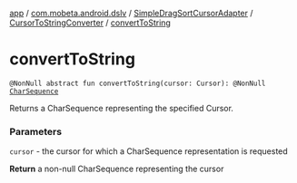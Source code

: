[app](../../../index.md) / [com.mobeta.android.dslv](../../index.md) / [SimpleDragSortCursorAdapter](../index.md) / [CursorToStringConverter](index.md) / [convertToString](.)

# convertToString

`@NonNull abstract fun convertToString(cursor: Cursor): @NonNull `[`CharSequence`](https://kotlinlang.org/api/latest/jvm/stdlib/kotlin/-char-sequence/index.html)

Returns a CharSequence representing the specified Cursor.

### Parameters

`cursor` - the cursor for which a CharSequence representation is requested

**Return**
a non-null CharSequence representing the cursor

